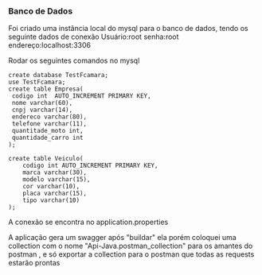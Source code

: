 ### Banco de Dados
Foi criado uma instância local do mysql para o banco de dados, tendo os seguinte dados de conexão
Usuário:root
senha:root
endereço:localhost:3306

Rodar os seguintes comandos no mysql
```mysql
create database TestFcamara;
use TestFcamara;
create table Empresa(
 codigo int  AUTO_INCREMENT PRIMARY KEY,
 nome varchar(60),
 cnpj varchar(14),
 endereco varchar(80),
 telefone varchar(11),
 quantitade_moto int,
 quantidade_carro int
);

create table Veiculo(
    codigo int AUTO_INCREMENT PRIMARY KEY,
    marca varchar(30),
    modelo varchar(15),
    cor varchar(10),
    placa varchar(15),
    tipo varchar(10)
);
```
A conexão se encontra no application.properties

A aplicação gera um swagger após "buildar" ela porém coloquei uma collection com o nome "Api-Java.postman_collection" para os amantes do postman , e só exportar a collection para o postman que todas as requests estarão prontas
